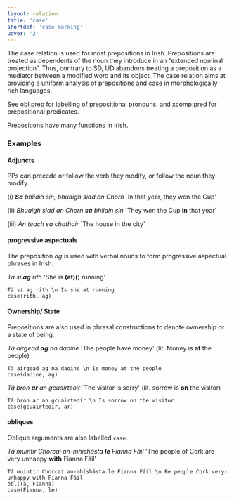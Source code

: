 ```yaml
---
layout: relation
title: 'case'
shortdef: 'case marking'
udver: '2'
---
```


The case relation is used for most prepositions in Irish. Prepositions are treated as dependents of the noun they introduce in an “extended nominal projection”. Thus, contrary to SD, UD abandons treating a preposition as a mediator between a modified word and its object. The case relation aims at providing a uniform analysis of prepositions and case in morphologically rich languages.

See [obl:prep]() for labelling of prepositional pronouns, and [xcomp:pred]() for prepositional predicates.


Prepositions have many functions in Irish.

### Examples

#### Adjuncts 

PPs can precede or follow the verb they modify, or follow the noun they modify. 

(i) _<b>Sa</b> bhliain sin, bhuaigh siad an Chorn_ `In that year, they won the Cup'

(ii) _Bhuaigh siad an Chorn <b>sa</b> bhliain sin_ `They won the Cup <b>in</b> that year'

(iii) _An teach sa chathair_ `The house in the city'

#### progressive aspectuals

The preposition _ag_ is used with verbal nouns to form progressive aspectual phrases in Irish.

_Tá sí <b>ag</b> rith_ 'She is <b>(at)(</b>) running'

~~~ sdparse
Tá sí ag rith \n Is she at running
case(rith, ag)
~~~

#### Ownership/ State

Prepositions are also used in phrasal constructions to denote ownership or a state of being.

_Tá airgead <b>ag</b> na daoine_ 'The people have money' (lit. Money is <b>at</b> the people)

~~~ sdparse
Tá airgead ag na daoine \n Is money at the people
case(daoine, ag)
~~~

_Tá brón <b>ar</b> an gcuairteoir_  `The visitor is sorry' (lit. sorrow is <b>on</b> the visitor)

~~~ sdparse
Tá brón ar an gcuairteoir \n Is sorrow on the visitor
case(gcuairteoir, ar)
~~~


#### obliques

Oblique arguments are also labelled `case`.

_Tá muintir Chorcaí an-mhíshásta <b>le</b> Fianna Fáil_ 'The people of Cork are very unhappy <b>with</b> Fianna Fáil'

~~~ sdparse
Tá muintir Chorcaí an-mhíshásta le Fianna Fáil \n Be people Cork very-unhappy with Fianna Fáil
obl(Tá, Fianna)
case(Fianna, le)
~~~





